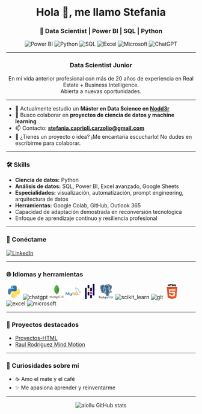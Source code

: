 <h1 align="center">Hola 👋, me llamo Stefania</h1>
<h3 align="center">🎯 Data Scientist | Power BI | SQL | Python</h3>

<p align="center">
  <img src="https://img.shields.io/badge/Power%20BI-F2C811?style=flat&logo=powerbi&logoColor=black" alt="Power BI"/>
  <img src="https://img.shields.io/badge/Python-3776AB?style=flat&logo=python&logoColor=white" alt="Python"/>
  <img src="https://img.shields.io/badge/SQL-4479A1?style=flat&logo=mysql&logoColor=white" alt="SQL"/>
  <img src="https://img.shields.io/badge/Excel-217346?style=flat&logo=microsoft-excel&logoColor=white" alt="Excel"/>
  <img src="https://img.shields.io/badge/Microsoft-5E5E5E?style=flat&logo=microsoft&logoColor=white" alt="Microsoft"/>
  <img src="https://img.shields.io/badge/ChatGPT-10a37f?style=flat&logo=openai&logoColor=white" alt="ChatGPT"/>
</p>

---

<h3 align="center">Data Scientist Junior</h3>
<p align="center">
En mi vida anterior profesional con más de 20 años de experiencia en Real Estate + Business Intelligence.<br>
Abierta a nuevas oportunidades.
</p>

---

- 🧠 Actualmente estudio un **Máster en Data Science en [Nodd3r](https://nodd3r.com)**
- 🤝 Busco colaborar en **proyectos de ciencia de datos y machine learning**
- 📫 Contacto: **stefania.caprioli.carzolio@gmail.com**
- 💬 ¿Tienes un proyecto o idea? ¡Me encantaría escucharlo! No dudes en escribirme para colaborar.

---

<h3 align="left">🛠️ Skills</h3>

- **Ciencia de datos:** Python  
- **Análisis de datos:** SQL, Power BI, Excel avanzado, Google Sheets  
- **Especialidades:** visualización, automatización, prompt engineering, arquitectura de datos  
- **Herramientas:** Google Colab, GitHub, Outlook 365  
- Capacidad de adaptación demostrada en reconversión tecnológica  
- Enfoque de aprendizaje continuo y resiliencia profesional  

---

<h3 align="left">🔗 Conéctame</h3>
<p align="left">
  <a href="https://linkedin.com/in/stefania-caprioli-6596992a5" target="blank">
    <img align="center" src="https://raw.githubusercontent.com/rahuldkjain/github-profile-readme-generator/master/src/images/icons/Social/linked-in-alt.svg" alt="LinkedIn" height="30" width="40" />
  </a>
</p>

---

<h3 align="left">🌐 Idiomas y herramientas</h3>
<p align="left">
  <img src="https://raw.githubusercontent.com/devicons/devicon/master/icons/python/python-original.svg" alt="python" width="40" height="40"/>
  <img src="https://cdn.jsdelivr.net/gh/simple-icons/simple-icons/icons/openai.svg" alt="chatgpt" width="40" height="40"/>
  <img src="https://raw.githubusercontent.com/devicons/devicon/master/icons/mongodb/mongodb-original-wordmark.svg" alt="mongodb" width="40" height="40"/>
  <img src="https://raw.githubusercontent.com/devicons/devicon/master/icons/mysql/mysql-original-wordmark.svg" alt="mysql" width="40" height="40"/>
  <img src="https://raw.githubusercontent.com/devicons/devicon/master/icons/pandas/pandas-original.svg" alt="pandas" width="40" height="40"/>
  <img src="https://raw.githubusercontent.com/devicons/devicon/master/icons/postgresql/postgresql-original-wordmark.svg" alt="postgresql" width="40" height="40"/>
  <img src="https://upload.wikimedia.org/wikipedia/commons/0/05/Scikit_learn_logo_small.svg" alt="scikit_learn" width="40" height="40"/>
  <img src="https://www.vectorlogo.zone/logos/git-scm/git-scm-icon.svg" alt="git" width="40" height="40"/>
  <img src="https://raw.githubusercontent.com/devicons/devicon/master/icons/html5/html5-original-wordmark.svg" alt="html5" width="40" height="40"/>
  <img src="https://cdn.jsdelivr.net/gh/devicons/devicon/icons/excel/excel-original.svg" alt="excel" width="40" height="40"/>
  <img src="https://cdn.jsdelivr.net/gh/devicons/devicon/icons/microsoft/microsoft-original.svg" alt="microsoft" width="40" height="40"/>
</p>
</p>

---

<h3 align="left">📌 Proyectos destacados</h3>
<ul>
  <li><a href="https://github.com/alollu/Proyectos-HTML">Proyectos-HTML</a></li>
  <li><a href="https://github.com/alollu/raul-rodriguez-mind-motion">Raul Rodriguez Mind Motion</a></li>
  
</ul>

---

<h3 align="left">🌱 Curiosidades sobre mí</h3>
<ul>
  <li>☕ Amo el mate y el café</li>
  <li>✨ Me apasiona aprender y reinventarme</li>
</ul>

---

<p align="center">
  <img src="https://github-readme-stats.vercel.app/api?username=alollu&show_icons=true&locale=es" alt="alollu GitHub stats" />


